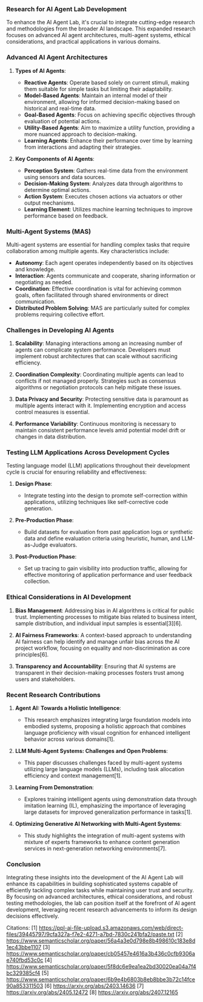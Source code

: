 ### Research for AI Agent Lab Development

To enhance the AI Agent Lab, it's crucial to integrate cutting-edge research and methodologies from the broader AI landscape. This expanded research focuses on advanced AI agent architectures, multi-agent systems, ethical considerations, and practical applications in various domains.

### Advanced AI Agent Architectures

1. **Types of AI Agents**:
   - **Reactive Agents**: Operate based solely on current stimuli, making them suitable for simple tasks but limiting their adaptability.
   - **Model-Based Agents**: Maintain an internal model of their environment, allowing for informed decision-making based on historical and real-time data.
   - **Goal-Based Agents**: Focus on achieving specific objectives through evaluation of potential actions.
   - **Utility-Based Agents**: Aim to maximize a utility function, providing a more nuanced approach to decision-making.
   - **Learning Agents**: Enhance their performance over time by learning from interactions and adapting their strategies.

2. **Key Components of AI Agents**:
   - **Perception System**: Gathers real-time data from the environment using sensors and data sources.
   - **Decision-Making System**: Analyzes data through algorithms to determine optimal actions.
   - **Action System**: Executes chosen actions via actuators or other output mechanisms.
   - **Learning Element**: Utilizes machine learning techniques to improve performance based on feedback.

### Multi-Agent Systems (MAS)

Multi-agent systems are essential for handling complex tasks that require collaboration among multiple agents. Key characteristics include:

- **Autonomy**: Each agent operates independently based on its objectives and knowledge.
- **Interaction**: Agents communicate and cooperate, sharing information or negotiating as needed.
- **Coordination**: Effective coordination is vital for achieving common goals, often facilitated through shared environments or direct communication.
- **Distributed Problem Solving**: MAS are particularly suited for complex problems requiring collective effort.

### Challenges in Developing AI Agents

1. **Scalability**: Managing interactions among an increasing number of agents can complicate system performance. Developers must implement robust architectures that can scale without sacrificing efficiency.

2. **Coordination Complexity**: Coordinating multiple agents can lead to conflicts if not managed properly. Strategies such as consensus algorithms or negotiation protocols can help mitigate these issues.

3. **Data Privacy and Security**: Protecting sensitive data is paramount as multiple agents interact with it. Implementing encryption and access control measures is essential.

4. **Performance Variability**: Continuous monitoring is necessary to maintain consistent performance levels amid potential model drift or changes in data distribution.

### Testing LLM Applications Across Development Cycles

Testing language model (LLM) applications throughout their development cycle is crucial for ensuring reliability and effectiveness:

1. **Design Phase**:
   - Integrate testing into the design to promote self-correction within applications, utilizing techniques like self-corrective code generation.

2. **Pre-Production Phase**:
   - Build datasets for evaluation from past application logs or synthetic data and define evaluation criteria using heuristic, human, and LLM-as-Judge evaluators.

3. **Post-Production Phase**:
   - Set up tracing to gain visibility into production traffic, allowing for effective monitoring of application performance and user feedback collection.

### Ethical Considerations in AI Development

1. **Bias Management**: Addressing bias in AI algorithms is critical for public trust. Implementing processes to mitigate bias related to business intent, sample distribution, and individual input samples is essential[3][6].

2. **AI Fairness Frameworks**: A context-based approach to understanding AI fairness can help identify and manage unfair bias across the AI project workflow, focusing on equality and non-discrimination as core principles[6].

3. **Transparency and Accountability**: Ensuring that AI systems are transparent in their decision-making processes fosters trust among users and stakeholders.

### Recent Research Contributions

1. **Agent AI: Towards a Holistic Intelligence**:
   - This research emphasizes integrating large foundation models into embodied systems, proposing a holistic approach that combines language proficiency with visual cognition for enhanced intelligent behavior across various domains[1].

2. **LLM Multi-Agent Systems: Challenges and Open Problems**:
   - This paper discusses challenges faced by multi-agent systems utilizing large language models (LLMs), including task allocation efficiency and context management[1].

3. **Learning From Demonstration**:
   - Explores training intelligent agents using demonstration data through imitation learning (IL), emphasizing the importance of leveraging large datasets for improved generalization performance in tasks[1].

4. **Optimizing Generative AI Networking with Multi-Agent Systems**:
   - This study highlights the integration of multi-agent systems with mixture of experts frameworks to enhance content generation services in next-generation networking environments[7].

### Conclusion

Integrating these insights into the development of the AI Agent Lab will enhance its capabilities in building sophisticated systems capable of efficiently tackling complex tasks while maintaining user trust and security. By focusing on advanced architectures, ethical considerations, and robust testing methodologies, the lab can position itself at the forefront of AI agent development, leveraging recent research advancements to inform its design decisions effectively.

Citations:
[1] https://ppl-ai-file-upload.s3.amazonaws.com/web/direct-files/39445797/9cfa327a-f7e2-4271-a7bd-7830c241bfa2/paste.txt
[2] https://www.semanticscholar.org/paper/56a4a3e0d798e8b498610c183e8d1ec43bbe1107
[3] https://www.semanticscholar.org/paper/cb05457e4616a3b436c0cfb9306ae740fbd53c0c
[4] https://www.semanticscholar.org/paper/5f8dc6e9ea1ea2bd30020ea04a7f4bc329385cf4
[5] https://www.semanticscholar.org/paper/6b9e4b6803b8eb8bbe3b72c14fce90a853311503
[6] https://arxiv.org/abs/2403.14636
[7] https://arxiv.org/abs/2405.12472
[8] https://arxiv.org/abs/2407.12165
